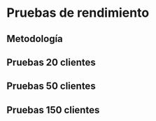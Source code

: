 # Pruebas de rendimiento

## Metodología


## Pruebas 20 clientes

## Pruebas 50 clientes

## Pruebas 150 clientes
